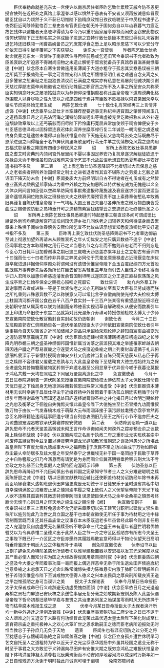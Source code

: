 <!-- { "loadSidebar": true } -->
　　臣伏奉勅命就差充东太一宫使许以南京居住者臣昨乞致仕累黩天威今防圣恩更授宫使列在近班处之真馆上承渥眷以感以惧然于愚衷有不安者又须再披诚恳仰冒宸聪臣犹自以为烦然于义不获巳切惟陛下励精庶政惟日孜孜临聴至于中昃程书逮乎乙夜弼臣近司陟降勤恪百工羣吏各有官责臣在朝无补于国何劳自以年齿衰暮气力疲乏故乞残体以避能者天髙聴卑得请为幸今乃以重职而家居享厚禄而闲佚臣窃安此物议谓何伏望陛下正王制名实之体成臣子进退之宜特许致仕是臣本志傥过辱优礼未容谢退乞特还旧秩领一闲曹虽媿备员之冗庶寛浮食之慙上足以昭示恩慈下可以少安分守仰依天日得引嵗华覆照之下实获容处
　　谢东太一宫使表
　　昨者陈乞致仕伏承勅命就差充东太一宫使许于南京居住寻再伸前恳或乞还旧官今奉诏书不允者欲致为臣盖衰龄之所迫恩不得谢尚旧物之未遗止解钥于留宫犹备员于真馆忝冒滋甚兢悸靡遑【中谢】伏念臣本自寒生曾微逺用虽薄闻于大道亦粗守于孤忠其实憃愚误被三朝之所奬至于报効殆无一事之可言惟宠利人情之所懐惟圣明仕者之难遇自念支离之乆且多饕冒之慙亷耻之思岂独畏清议而巳满盈之戒实亦有私意在焉屡剡悃诚决期引谢天慈过厚鄙志莫伸尚聮徽省之班仍玷殊庭之职官责之所不及人事之所至安众共称荣臣实知惧念吁天之屡凟姑就次以为恭俯仰深惟捐糜曷称此盖皇帝陛下道周谟典化格范围取人以身尽物之性九徳以之咸施四维于焉并育臣敢不歌福禄以崇君亲因荣幸以循名节庶完终始无累生成
　　再陈乞致仕表
　　七十致仕礼有常经再三上言情非虚饰【中谢】伏念臣早尘显仕才本空疎荐歴要途事无称纪幸遘寳图之肇啓预闻玉几之道扬首承日月之光先沾河海之润特防褒举迥出等夷虚被宠灵讫微报称乆从外补遂迫頽龄致章绂以上还丐筋骸而归尽陛下矜怜庸朽寛屈典常加使领于祠宫俾便安于乡社臣感恋徳泽难以固辞留连衰迟体此深养坐糜厚禄行复二年诚恐一朝沟壑之虞遂成终身负乘之耻逮兹未耄得以自陈伏惟皇帝陛下天施无私父慈均笃出处之际既曲尽于恩荣进退之间得粗全于名节屏伏闾里咏歌圣时行苇无牛羊之忧蒲栁免风霜之患向用五福式彰皇极之隆国有四维少穆民风之厚
　　诏
　　省所上表陈乞致仕事具悉卿国之耆艾时资典刑内领祠宫外居里闬不婴以事固足养安乃复抗章遂求解组徒欲遗于荣禄良未协于眷懐虽知恳诚难徇来请所乞宜不允故兹诏示想宜知悉夏热卿比平安好遣书指不多及
　　第二表
　　近上表乞致仕防圣恩降诏不允者切以大君保息之慈人之老者疾者得所养治国经常之制士之进者退者惟其宜不堪陈力之劳爰上乞骸之请诏函下降天防未俞【中谢】臣闻委质大方前经明训自古不得谢者在礼虽或有之然皆徳业髙贤功勲夙望邦家倚以为重中外赖之为安加恩所以特优被宠诚为无愧是以义全大体众罔间言如臣徒以空疎早防简擢事猷弗逮报称蔑施遽及衰疲遂求引罢而更滥当渥命遥领真祠位陪执政之班禄倍大夫之秩职优靡预官责不加上紊彞章俯慙私幸敢循旧典谨复自陈伏惟皇帝陛下一气均私大圆丕冒匹夫自尽各伸所志之微万物由庚皆受曲成之赐俯谅防勤之恳特垂开可之恩精骛紫宸犹结望云之恋迹还白社终懐乐圣之心
　　诏
　　省所再上表陈乞致仕事具悉卿逢时特起歴事三朝直谅多闻可谓成徳比縁请外勉徇均劳旋解宫符遥涖祠馆优游乡社几同佚老之归辅养天和何待洁身而去累章来上殊怫予闻姑体眷懐务安厥位所乞宜不允故兹诏示想宜知悉夏热卿比平安好遣书指不多及
　　第三表
　　臣昨再上表乞致仕伏防圣慈降赐诏书不允者章达御前至诚上彻恩加望外再请未从顾惟衰朽之年乆切优安之地只膺异数益不遑宁【中谢】臣闻事君之方本取精神之用行已之义当思名节之存壮而不勉则非忠老而不归则忘耻今臣心力日耗耳目加昏谢事之期已逾三嵗瞻天沥恳盖亦累年且士之立朝古有垂训四十曰强而仕七十曰老而传非异禀之粹灵必同伦于荒耄坐糜重禄虚占近班偃息在床优游卒嵗进退非据俯仰厚颜众将谓何没有遗恨伏惟皇帝陛下金玉百度纪纲四方元首股肱既熙万事奔走先后各効所长在臣去留奚系轻重盖年及而引去人臣谓之令终礼得而许归人君所以加惠仰希慈造濬发俞音国制坦明式遂区区之分王道正直益恢荡荡之风生成亭育之仁始卒保全之赐抚心殒咽之死靡它
　　致仕告词
　　勅凢内外羣工许其谢事而去者咸进秩一等是于优贤佚老之义亦无所缺矣至耆艾大臣有显劳成徳而朕之所礼重则非殊恩异数不足以称朕意又可以常比言乎宣徽南院使光禄大夫检校太傅上柱国清河郡开国公食邑五千八百户食实封一千三百户张某宿有重望歴服近班顷在先朝职守禁从属英考以朕为储副而亲聆徳音实视诏草自解政柄乆从便安而数奏引年恳上印绂乃命旧使于东宫二品就第对此光渥永介寿祺可特授依前检校太傅太子少师充宣徽南院使致仕散官勲封食实封如故仍放朝谢
　　谢致仕表
　　今月二十三日左班殿直郭安仁赍赐勅告各一道伏奉圣防授臣太子少师依旧宣徽南院使致仕者引年谢事锡命自天以徽省之近司加储闱之崇品只承诏检荣观纶綍之辞知自宸衷曲被宠光之渥防恩至厚震魄无容【中谢】伏念臣器虑迂疎材资浅薄践扬通显叨逾四纪之长陟降光明忝覩三朝之盛圣神缵御邦国惟新属当访落之辰滥预其难之举遽罹家衅越去朝班因违户牖之严荐易寰畿之守遂婴犬马之疾寖迫桑榆之期上列奏封盖谨循于礼典俯颁细札爰深示于眷懐特授祠宫俾安乡社又仍嵗律当复自陈只荷天慈获从私志臣子再三之黩顾不容诛君父覆载之恩孰与为大此盖皇帝陛下至慈鞠育大徳生成始终为之保全进退免其咎悔簪履敝物犹矜恻于弃遗名器至公用显章于优异但今嗟于衰暮讫莫报于鸿私共戴一天均在照临之下同居万彚岂离造化之中
　　免宣徽使表
　　今月十五日进奏院逓到告一道伏防圣恩授臣宣徽南院使检校太傅依前太子太保致仕降命自天恍日星之下烛局身无地凛渊谷而若惊恩出殊常义难虚受【中谢】伏念臣器资本薄材用无长时幸遘于昌辰仕早尘于近缀荐扬中外曾罔着于事功孤立朝廷实粗循于分守顷引年而得谢盖倦飞而知还退处田庐遂经嵗籥仰圣神之并化揭日月以合明岂期纶綍之光忽及衡茅之下徊徨自失愧惕交懐此盖皇帝陛下大徳施生至仁丕冒播九功而惟叙致万物于由仪一气发春槁木成于萌蘖大云布雨涸泽接于潢污顾兹耄残亦霑亭育然再念臣名除班籍迹逺阙廷事匪遑宁理当自列慈衷图旧乃圣王之所行小节不逾亦匹夫之为谅曲颁宠渥曷敢钦承伏冀寝停庶安微陋
　　第二表
　　伏防降到诏勅一道以臣辞免恩命不允者天鉴盖高微诚未彻王言作命谆诲如闻夫何疎外之踪亦预佥俞之议数斯上黩但积战兢【中谢】伏以宣徽两院之名厠于执政二府之重职业无实班秩甚崇中间废停盖縁官制今兹复置以待贤劳岂谓龙光遽加散冗惟朝恩之误及岂愚分之所堪此盖皇帝陛下百度允脩九徳咸事大中之福用敷于庶民不宰之功以曲成于万物如臣者忝尘最乆幸防居多及兹大耋之年安然泰宁之世纎埃无补于国一毫罔迨于民敢于草莽之中自称簪履之旧乃今沥恳而有请犹是为身而图全仰冀髙明特垂矜察典刑大法不亏立政之方名器至公免累假人之慎特回宠渥昭示邦彞
　　第三表
　　伏防圣慈以臣辞免恩命再降诏书不允臣闻慎出令者邦国之宪章知守节者士人之义分难避聪明之黩沥陈肝胆之诚【中谢】切以旧置宣猷秩均近辅比还使职盖待材劳诏防经年除书未再而臣顷縁衰耄乆逺朝班退伏田庐寖更嵗歴无功徳于平日徒安乐于圣时退省其私中切自幸深惧满盈之戒粗安止足之懐岂渝率履之常上致假人之义伏望皇帝陛下天光下烛人欲不违察其孤衷矜其微志特颁眷防囘复误恩使臣保犬马之余年全桑榆之頽景考终厥命无愧于心则日月之辉天地之施生成之赐沦骨【阙】
　　免宣徽使劄子
　　臣伏奉诏书以臣三上表辞免恩命不允仍断来章臣切以先王建官分职所以延俊乂崇名重秩所以旌劳能此乃治世之具立国之基干也本朝宣徽使无所任于事为待材用之宅中縁官制而罢既而复还其任盖庙堂之议事存本末臣既退老多年虽曾经此职今则非复任用之人宠渥忽及自度虚受无名屡黩圣听不敢承命三代之盛王未有遗年者歴世明君优恤耆艾以为令典恭惟二圣德义出于此然人臣之节一介之守区区孤陋亦有所志今夫圣王之事陛下既已行一介区区之守臣亦愿终其履践焉敢妄意苟得以干物论伏望天日髙明特垂降鉴庶于朝廷大公之体粗有补于涓埃
　　谢免除宣徽使表
　　伏奉诏书以臣上劄子辞免恩命特防圣慈允所请者切以惟皇建极置器以安恩福以发其光荣宪度以成其严重必使人而知分实为国之大经故得俊民用章百揆时叙【中谢】伏念臣委质四朝之盛及今大耋之年罔着事功靡一毫而报上偶逃罪恶幸无忝于所生退处田庐倐逾嵗纪岂意桑榆之末忽承天日之光命出殊常魂惊失措力陈微恳实内激于肺肝仰冒明威盖自甘于斧钺伏惟皇帝陛下至诚成物大德得人徳义之兴本出民风之厚典刑所载良资王道之平岂惟孤陋之身可当谟训之美
　　授太子太保谢表
　　伏奉今月某日告命授臣太子太保者成命巳行义难辞避无功虚受愧益面顔【中谢】伏念臣早依日月之光退迫桑榆之景杜门屏迹已安灰槁之余送往事居无复分毫之効敢期新宠例及陈人此盖伏遇皇帝陛下哲命初基旧章毕举嘉与羣贤之共治聿追列圣之贻谋虽零雨时风无所拣择于物而枯草腐木难报生成之恩
　　又
　　伏奉今月某日告命授臣太子太保者涣汗所均一新中外逓迁之泽例及衰残【中谢】伏念臣歴事累朝叨尘二府少壮之日已不逮于众人艰难之时又退安于末路有何功绩冒此宠荣此盖伏遇太皇太后陛下美化财成至仁涵育荷宗庙之重托极神人之欢心大覃旷世之恩求助嗣王之徳而臣老病所迫报効无时惟当教忠于子孙庶几无负于天地
　　遗表
　　臣闻生也有涯况叨防之过分死之将至犹感恋于存懐辄鸣临絶之音仰黩盖髙之聴【中谢】伏念臣立身孤介遭世休明早习艺文自托圣人之道粗持为守以近天子之光尘忝髙华践扬中外虽其经国之逺业无称于时至于事君之大方敢愆于义钟漏向尽田庐有安惟大期之既穷念鸿私之难报伏惟皇帝陛下体均洪覆神凝太清尊若北辰乗玑衡而不动安如厚地容河海以成深时万斯年如一之日自惟残迫方永谢于明时独此丹诚岂可埋于幽壤
　　免南郊陪祠表
